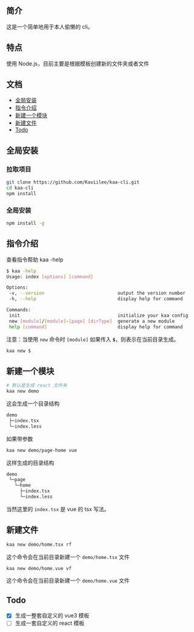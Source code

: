 ## 简介
这是一个简单地用于本人偷懒的 cli。

## 特点

 使用 Node.js，目前主要是根据模板创建新的文件夹或者文件
 
 ## 文档
 -  [全局安装](#全局安装)
 -  [指令介绍](#指令介绍)
 -  [新建一个模块](#新建一个模块)
 -  [新建文件](#新建文件)
 -  [Todo](#Todo)
 
 ## 全局安装
 
 ### 拉取项目
 
 ```bash
 git clone https://github.com/Kaviilee/kaa-cli.git
 cd kaa-cli
 npm install
 ```
 
 ### 全局安装
 
 ```bash
 npm install -g
 ```
 ## 指令介绍
 查看指令帮助 kaa -help
 
 ```bash
$ kaa -help
Usage: index [options] [command]

Options:
  -v, --version                           output the version number
  -h, --help                              display help for command

Commands:
  init                                    initialize your kaa config
  new [module]/[module]-[page] [dirType]  generate a new module
  help [command]                          display help for command
 ```

注意：当使用 `new` 命令时 `[module]` 如果传入 **`$`**，则表示在当前目录生成。

```bash
kaa new $
```

 ## 新建一个模块
 
 ```bash
 # 默认是生成 react 文件夹
 kaa new demo
 ```
 这会生成一个目录结构
 
 ```bash
 demo
  ├─index.tsx
  └─index.less
 ```
 如果带参数
 
 ```bash
 kaa new demo/page-home vue
 ```
 
 这样生成的目录结构
 
 ```bash
 demo
  └─page
    └─home
      ├─index.tsx
      └─index.less
 ```
 当然这里的 `index.tsx` 是 vue 的 tsx 写法。
 
 ## 新建文件
 
 ```bash
 kaa new demo/home.tsx rf
 ```
 这个命令会在当前目录新建一个 `demo/home.tsx` 文件
 
 ```bash
 kaa new demo/home.vue vf
 ```
 这个命令会在当前目录新建一个 `demo/home.vue` 文件
 
 ## Todo
 - [x] 生成一整套自定义的 vue3 模板
 - [ ] 生成一套自定义的 react 模板
